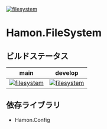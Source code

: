 ﻿[![filesystem](https://github.com/shibainuudon/HamonCore/actions/workflows/filesystem.yml/badge.svg)](https://github.com/shibainuudon/HamonCore/actions/workflows/filesystem.yml)

# Hamon.FileSystem


## ビルドステータス

| main | develop |
| ---- | ------- |
|[![filesystem](https://github.com/shibainuudon/HamonCore/actions/workflows/filesystem.yml/badge.svg?branch=main)](https://github.com/shibainuudon/HamonCore/actions/workflows/filesystem.yml)|[![filesystem](https://github.com/shibainuudon/HamonCore/actions/workflows/filesystem.yml/badge.svg?branch=develop)](https://github.com/shibainuudon/HamonCore/actions/workflows/filesystem.yml)|

## 依存ライブラリ

* Hamon.Config
